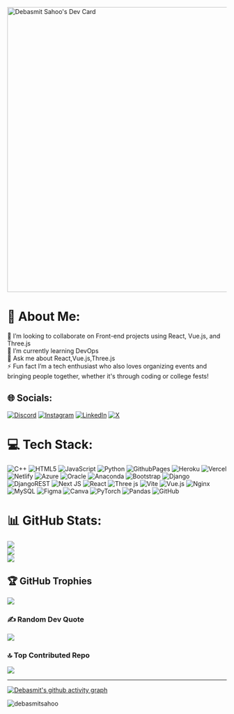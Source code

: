<a href="https://app.daily.dev/debasmitsahoo"><img src="https://api.daily.dev/devcards/v2/pa6sAv3BDQeOy0a4i93YM.png?type=wide&r=uk0" width="652" alt="Debasmit Sahoo's Dev Card"/></a>
# 💫 About Me:
👯 I’m looking to collaborate on Front-end projects using React, Vue.js, and Three.js<br>🌱 I’m currently learning DevOps <br>💬 Ask me about  React,Vue.js,Three.js<br>⚡ Fun fact I’m a tech enthusiast who also loves organizing events and bringing people together, whether it's through coding or college fests!


## 🌐 Socials:
[![Discord](https://img.shields.io/badge/Discord-%237289DA.svg?logo=discord&logoColor=white)](https://discord.gg/BEe8k2aq) [![Instagram](https://img.shields.io/badge/Instagram-%23E4405F.svg?logo=Instagram&logoColor=white)](https://instagram.com/alsocalledaniket) [![LinkedIn](https://img.shields.io/badge/LinkedIn-%230077B5.svg?logo=linkedin&logoColor=white)](https://linkedin.com/in/in/debasmitsahoo) [![X](https://img.shields.io/badge/X-black.svg?logo=X&logoColor=white)](https://x.com/sahoodebasmit4) 

# 💻 Tech Stack:
![C++](https://img.shields.io/badge/c++-%2300599C.svg?style=for-the-badge&logo=c%2B%2B&logoColor=white) ![HTML5](https://img.shields.io/badge/html5-%23E34F26.svg?style=for-the-badge&logo=html5&logoColor=white) ![JavaScript](https://img.shields.io/badge/javascript-%23323330.svg?style=for-the-badge&logo=javascript&logoColor=%23F7DF1E) ![Python](https://img.shields.io/badge/python-3670A0?style=for-the-badge&logo=python&logoColor=ffdd54) ![GithubPages](https://img.shields.io/badge/github%20pages-121013?style=for-the-badge&logo=github&logoColor=white) ![Heroku](https://img.shields.io/badge/heroku-%23430098.svg?style=for-the-badge&logo=heroku&logoColor=white) ![Vercel](https://img.shields.io/badge/vercel-%23000000.svg?style=for-the-badge&logo=vercel&logoColor=white) ![Netlify](https://img.shields.io/badge/netlify-%23000000.svg?style=for-the-badge&logo=netlify&logoColor=#00C7B7) ![Azure](https://img.shields.io/badge/azure-%230072C6.svg?style=for-the-badge&logo=microsoftazure&logoColor=white) ![Oracle](https://img.shields.io/badge/Oracle-F80000?style=for-the-badge&logo=oracle&logoColor=white) ![Anaconda](https://img.shields.io/badge/Anaconda-%2344A833.svg?style=for-the-badge&logo=anaconda&logoColor=white) ![Bootstrap](https://img.shields.io/badge/bootstrap-%238511FA.svg?style=for-the-badge&logo=bootstrap&logoColor=white) ![Django](https://img.shields.io/badge/django-%23092E20.svg?style=for-the-badge&logo=django&logoColor=white) ![DjangoREST](https://img.shields.io/badge/DJANGO-REST-ff1709?style=for-the-badge&logo=django&logoColor=white&color=ff1709&labelColor=gray) ![Next JS](https://img.shields.io/badge/Next-black?style=for-the-badge&logo=next.js&logoColor=white) ![React](https://img.shields.io/badge/react-%2320232a.svg?style=for-the-badge&logo=react&logoColor=%2361DAFB) ![Three js](https://img.shields.io/badge/threejs-black?style=for-the-badge&logo=three.js&logoColor=white) ![Vite](https://img.shields.io/badge/vite-%23646CFF.svg?style=for-the-badge&logo=vite&logoColor=white) ![Vue.js](https://img.shields.io/badge/vue.js-%2335495e.svg?style=for-the-badge&logo=vuedotjs&logoColor=%234FC08D) ![Nginx](https://img.shields.io/badge/nginx-%23009639.svg?style=for-the-badge&logo=nginx&logoColor=white) ![MySQL](https://img.shields.io/badge/mysql-4479A1.svg?style=for-the-badge&logo=mysql&logoColor=white) ![Figma](https://img.shields.io/badge/figma-%23F24E1E.svg?style=for-the-badge&logo=figma&logoColor=white) ![Canva](https://img.shields.io/badge/Canva-%2300C4CC.svg?style=for-the-badge&logo=Canva&logoColor=white) ![PyTorch](https://img.shields.io/badge/PyTorch-%23EE4C2C.svg?style=for-the-badge&logo=PyTorch&logoColor=white) ![Pandas](https://img.shields.io/badge/pandas-%23150458.svg?style=for-the-badge&logo=pandas&logoColor=white) ![GitHub](https://img.shields.io/badge/github-%23121011.svg?style=for-the-badge&logo=github&logoColor=white)
# 📊 GitHub Stats:
![](https://github-readme-stats.vercel.app/api?username=debasmitsahoo&theme=dark&hide_border=true&include_all_commits=false&count_private=false)<br/>
![](https://github-readme-streak-stats.herokuapp.com/?user=debasmitsahoo&theme=dark&hide_border=true)<br/>
![](https://github-readme-stats.vercel.app/api/top-langs/?username=debasmitsahoo&theme=dark&hide_border=true&include_all_commits=false&count_private=false&layout=compact)

## 🏆 GitHub Trophies
![](https://github-profile-trophy.vercel.app/?username=debasmitsahoo&theme=radical&no-frame=false&no-bg=false&margin-w=4)

### ✍️ Random Dev Quote
![](https://quotes-github-readme.vercel.app/api?type=horizontal&theme=radical)

### 🔝 Top Contributed Repo
![](https://github-contributor-stats.vercel.app/api?username=debasmitsahoo&limit=5&theme=dark&combine_all_yearly_contributions=true)

---
[![Debasmit's github activity graph](https://github-readme-activity-graph.vercel.app/graph?username=debasmitsahoo&theme=github-compact)](https://github.com/ashutosh00710/github-readme-activity-graph)
<p align="left"> <img src="https://komarev.com/ghpvc/?username=debasmitsahoo&label=Profile%20views&color=0e75b6&style=flat" alt="debasmitsahoo" /> </p>

